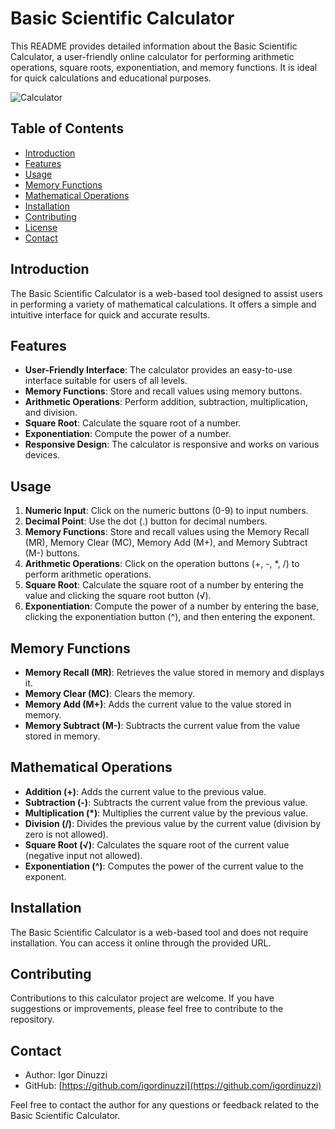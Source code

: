 # Basic Scientific Calculator

This README provides detailed information about the Basic Scientific Calculator, a user-friendly online calculator for performing arithmetic operations, square roots, exponentiation, and memory functions. It is ideal for quick calculations and educational purposes.

![Calculator](assets/calculator.jpg)

## Table of Contents
- [Introduction](#introduction)
- [Features](#features)
- [Usage](#usage)
- [Memory Functions](#memory-functions)
- [Mathematical Operations](#mathematical-operations)
- [Installation](#installation)
- [Contributing](#contributing)
- [License](#license)
- [Contact](#contact)

## Introduction
The Basic Scientific Calculator is a web-based tool designed to assist users in performing a variety of mathematical calculations. It offers a simple and intuitive interface for quick and accurate results.

## Features
- **User-Friendly Interface**: The calculator provides an easy-to-use interface suitable for users of all levels.
- **Memory Functions**: Store and recall values using memory buttons.
- **Arithmetic Operations**: Perform addition, subtraction, multiplication, and division.
- **Square Root**: Calculate the square root of a number.
- **Exponentiation**: Compute the power of a number.
- **Responsive Design**: The calculator is responsive and works on various devices.

## Usage
1. **Numeric Input**: Click on the numeric buttons (0-9) to input numbers.
2. **Decimal Point**: Use the dot (.) button for decimal numbers.
3. **Memory Functions**: Store and recall values using the Memory Recall (MR), Memory Clear (MC), Memory Add (M+), and Memory Subtract (M-) buttons.
4. **Arithmetic Operations**: Click on the operation buttons (+, -, *, /) to perform arithmetic operations.
5. **Square Root**: Calculate the square root of a number by entering the value and clicking the square root button (√).
6. **Exponentiation**: Compute the power of a number by entering the base, clicking the exponentiation button (^), and then entering the exponent.

## Memory Functions
- **Memory Recall (MR)**: Retrieves the value stored in memory and displays it.
- **Memory Clear (MC)**: Clears the memory.
- **Memory Add (M+)**: Adds the current value to the value stored in memory.
- **Memory Subtract (M-)**: Subtracts the current value from the value stored in memory.

## Mathematical Operations
- **Addition (+)**: Adds the current value to the previous value.
- **Subtraction (-)**: Subtracts the current value from the previous value.
- **Multiplication (*)**: Multiplies the current value by the previous value.
- **Division (/)**: Divides the previous value by the current value (division by zero is not allowed).
- **Square Root (√)**: Calculates the square root of the current value (negative input not allowed).
- **Exponentiation (^)**: Computes the power of the current value to the exponent.

## Installation
The Basic Scientific Calculator is a web-based tool and does not require installation. You can access it online through the provided URL.

## Contributing
Contributions to this calculator project are welcome. If you have suggestions or improvements, please feel free to contribute to the repository.

## Contact
- Author: Igor Dinuzzi
- GitHub: [https://github.com/igordinuzzi](https://github.com/igordinuzzi)

Feel free to contact the author for any questions or feedback related to the Basic Scientific Calculator.
